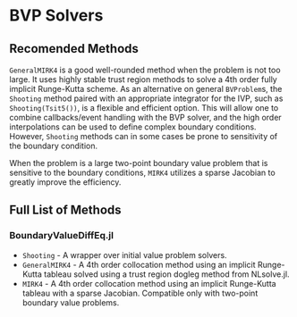 # BVP Solvers

## Recomended Methods

`GeneralMIRK4` is a good well-rounded method when the problem is not too large.
It uses highly stable trust region methods to solve a 4th order fully
implicit Runge-Kutta scheme. As an alternative on general `BVProblem`s, the
`Shooting` method paired with an appropriate integrator for the IVP, such as
`Shooting(Tsit5())`, is a flexible and efficient option. This will allow one
to combine callbacks/event handling with the BVP solver, and the high order
interpolations can be used to define complex boundary conditions. However,
`Shooting` methods can in some cases be prone to sensitivity of the boundary
condition.

When the problem is a large two-point boundary value problem that is sensitive
to the boundary conditions, `MIRK4` utilizes a sparse Jacobian to greatly
improve the efficiency.

## Full List of Methods

### BoundaryValueDiffEq.jl

- `Shooting` - A wrapper over initial value problem solvers.
- `GeneralMIRK4` - A 4th order collocation method using an implicit Runge-Kutta
  tableau solved using a trust region dogleg method from NLsolve.jl.
- `MIRK4` - A 4th order collocation method using an implicit Runge-Kutta tableau
  with a sparse Jacobian. Compatible only with two-point boundary value problems.
